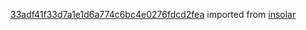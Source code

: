 [33adf41f33d7a1e1d6a774c6bc4e0276fdcd2fea](https://github.com/insolar/insolar/commit/33adf41f33d7a1e1d6a774c6bc4e0276fdcd2fea) imported from [insolar](https://github.com/insolar/insolar)
